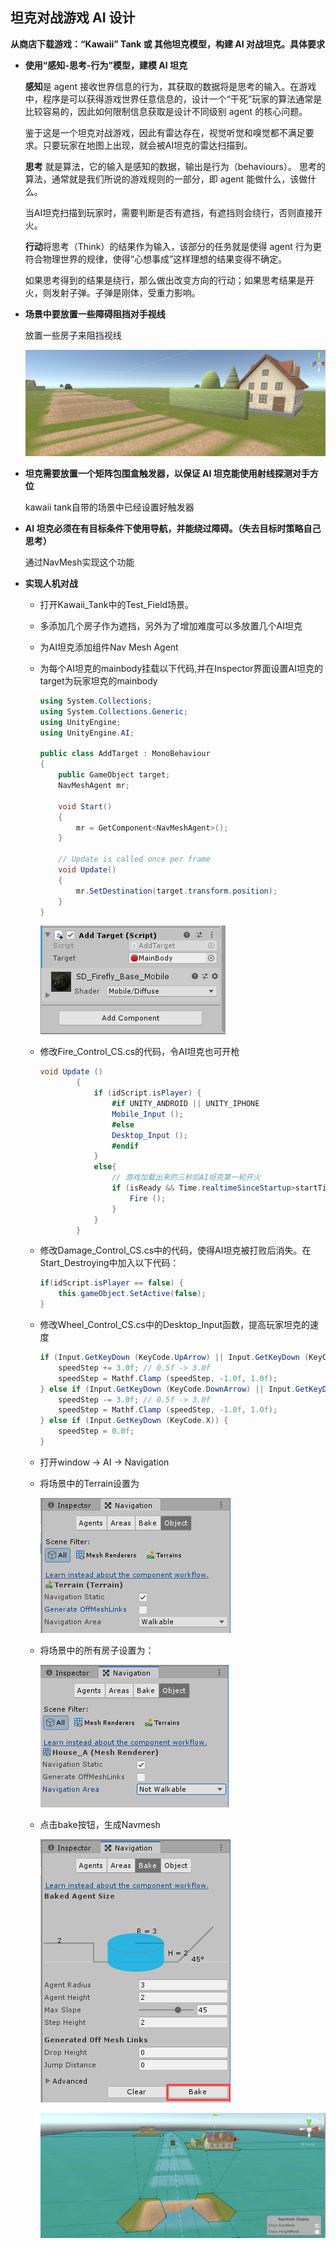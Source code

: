 ## 坦克对战游戏 AI 设计

**从商店下载游戏：“Kawaii” Tank 或 其他坦克模型，构建 AI 对战坦克。具体要求**

- **使用“感知-思考-行为”模型，建模 AI 坦克**

  **感知**是 agent 接收世界信息的行为，其获取的数据将是思考的输入。在游戏中，程序是可以获得游戏世界任意信息的，设计一个“干死”玩家的算法通常是比较容易的，因此如何限制信息获取是设计不同级别 agent 的核心问题。

  鉴于这是一个坦克对战游戏，因此有雷达存在，视觉听觉和嗅觉都不满足要求。只要玩家在地图上出现，就会被AI坦克的雷达扫描到。

  **思考** 就是算法，它的输入是感知的数据，输出是行为（behaviours）。 思考的算法，通常就是我们所说的游戏规则的一部分，即 agent 能做什么，该做什么。 

  当AI坦克扫描到玩家时，需要判断是否有遮挡，有遮挡则会绕行，否则直接开火。

  **行动**将思考（Think）的结果作为输入，该部分的任务就是使得 agent 行为更符合物理世界的规律，使得“心想事成”这样理想的结果变得不确定。

  如果思考得到的结果是绕行，那么做出改变方向的行动；如果思考结果是开火，则发射子弹。子弹是刚体，受重力影响。

- **场景中要放置一些障碍阻挡对手视线**

  放置一些房子来阻挡视线

  ![](./img/horse.png)

- **坦克需要放置一个矩阵包围盒触发器，以保证 AI 坦克能使用射线探测对手方位**

  kawaii tank自带的场景中已经设置好触发器

- **AI 坦克必须在有目标条件下使用导航，并能绕过障碍。（失去目标时策略自己思考）**

  通过NavMesh实现这个功能

- **实现人机对战**

  - 打开Kawaii_Tank中的Test_Field场景。

  - 多添加几个房子作为遮挡，另外为了增加难度可以多放置几个AI坦克

  - 为AI坦克添加组件Nav Mesh Agent

  - 为每个AI坦克的mainbody挂载以下代码,并在Inspector界面设置AI坦克的target为玩家坦克的mainbody

    ```c#
    using System.Collections;
    using System.Collections.Generic;
    using UnityEngine;
    using UnityEngine.AI;
    
    public class AddTarget : MonoBehaviour
    {
        public GameObject target;
        NavMeshAgent mr;
    
        void Start()
        {
            mr = GetComponent<NavMeshAgent>();
        }
    
        // Update is called once per frame
        void Update()
        {
            mr.SetDestination(target.transform.position);
        }
    }
    ```

    ![](img/mainbody.png)

  - 修改Fire_Control_CS.cs的代码，令AI坦克也可开枪

    ```c#
    void Update ()
    		{
    			if (idScript.isPlayer) {
    				#if UNITY_ANDROID || UNITY_IPHONE
    				Mobile_Input ();
    				#else
    				Desktop_Input ();
    				#endif
    			}
                else{
                    // 游戏加载出来的三秒后AI坦克第一轮开火
                    if (isReady && Time.realtimeSinceStartup>startTime+3.0f) {
                        Fire ();
                    }
                }
    		}
    ```

  - 修改Damage_Control_CS.cs中的代码，使得AI坦克被打败后消失。在Start_Destroying中加入以下代码：

    ``` C#
    if(idScript.isPlayer == false) {
    	this.gameObject.SetActive(false);
    }
    ```

  - 修改Wheel_Control_CS.cs中的Desktop_Input函数，提高玩家坦克的速度

    ```c#
    if (Input.GetKeyDown (KeyCode.UpArrow) || Input.GetKeyDown (KeyCode.W)) {
        speedStep += 3.0f; // 0.5f -> 3.0f
        speedStep = Mathf.Clamp (speedStep, -1.0f, 1.0f);
    } else if (Input.GetKeyDown (KeyCode.DownArrow) || Input.GetKeyDown (KeyCode.S)) {
        speedStep -= 3.0f; // 0.5f -> 3.0f
        speedStep = Mathf.Clamp (speedStep, -1.0f, 1.0f);
    } else if (Input.GetKeyDown (KeyCode.X)) {
        speedStep = 0.0f;
    }
    ```

  - 打开window -> AI -> Navigation

  - 将场景中的Terrain设置为

    ![](./img/nav1.png)

  - 将场景中的所有房子设置为：

    ![](./img/house_nav.png)

  - 点击bake按钮，生成Navmesh

    ![](./img/bake.png)

    ![](./img/navmesh.png)

